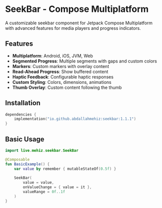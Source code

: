 # SeekBar - Compose Multiplatform

A customizable seekbar component for Jetpack Compose Multiplatform with advanced features for media players and progress indicators.

## Features

- **Multiplatform**: Android, iOS, JVM, Web
- **Segmented Progress**: Multiple segments with gaps and custom colors
- **Markers**: Custom markers with overlay content
- **Read-Ahead Progress**: Show buffered content
- **Haptic Feedback**: Configurable haptic responses
- **Custom Styling**: Colors, dimensions, animations
- **Thumb Overlay**: Custom content following the thumb

## Installation

```kotlin
dependencies {
    implementation("io.github.abdallahmehiz:seekbar:1.1.1")
}
```

## Basic Usage

```kotlin
import live.mehiz.seekbar.SeekBar

@Composable
fun BasicExample() {
    var value by remember { mutableStateOf(0.5f) }
    
    SeekBar(
        value = value,
        onValueChange = { value = it },
        valueRange = 0f..1f
    )
}
```
